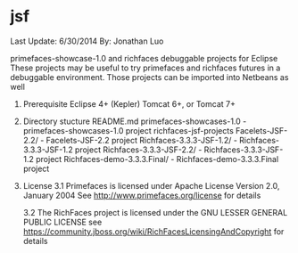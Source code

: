 jsf
===
Last Update: 6/30/2014
By: Jonathan Luo

primefaces-showcase-1.0 and richfaces debuggable projects for Eclipse
These projects may be useful to try primefaces and richfaces futures
in a debuggable environment. Those projects can be imported into Netbeans 
as well

1. Prerequisite
	Eclipse 4+ (Kepler)
	Tomcat 6+, or Tomcat 7+

2. Directory stucture
    README.md
    primefaces-showcases-1.0        - primefaces-showcases-1.0 project
    richfaces-jsf-projects
        Facelets-JSF-2.2/           - Facelets-JSF-2.2 project
        Richfaces-3.3.3-JSF-1.2/    - Richfaces-3.3.3-JSF-1.2 project
        Richfaces-3.3.3-JSF-2.2/    - Richfaces-3.3.3-JSF-1.2 project
        Richfaces-demo-3.3.3.Final/ - Richfaces-demo-3.3.3.Final project
        
3. License
    3.1 Primefaces is licensed under Apache License Version 2.0, January 2004
   	    See http://www.primefaces.org/license for details

    3.2 The RichFaces project is licensed under the GNU LESSER GENERAL PUBLIC LICENSE
        see https://community.jboss.org/wiki/RichFacesLicensingAndCopyright for details
